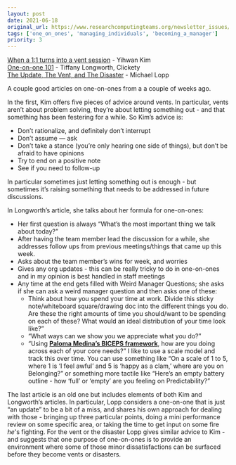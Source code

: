 ```yaml
---
layout: post
date: 2021-06-18
original_url: https://www.researchcomputingteams.org/newsletter_issues/0079
tags: ['one_on_ones', 'managing_individuals', 'becoming_a_manager']
priority: 3
---
```


<!-- markdownlint-disable MD033 -->
<!-- markdownlint-disable MD041 -->
<!-- markdownlint-disable MD049 -->

[When a 1:1 turns into a vent session](https://nomadfornow.com/blog/when-1:1-turns-into-vent-session/) - Yihwan Kim<br/>
[One-on-one 101](https://clickety.app/blog/one-on-one_101/) - Tiffany Longworth, Clickety<br/>
[The Update, The Vent, and The Disaster](https://randsinrepose.com/archives/the-update-the-vent-and-the-disaster/) - Michael Lopp

A couple good articles on one-on-ones from a a couple of weeks ago.

In the first, Kim offers five pieces of advice around vents.  In particular, vents aren’t about problem solving, they’re about letting something out - and that something has been festering for a while.  So Kim’s advice is:

- Don’t rationalize, and definitely don’t interrupt
- Don’t assume — ask
- Don’t take a stance (you’re only hearing one side of things), but don’t be afraid to have opinions
- Try to end on a positive note
- See if you need to follow-up

In particular sometimes just letting something out is enough - but sometimes it’s raising something that needs to be addressed in future discussions.

In Longworth’s article, she talks about her formula for one-on-ones:

- Her first question is always “What’s the most important thing we talk about today?”
- After having the team member lead the discussion for a while, she addresses follow ups from previous meetings/things that came up this week.
- Asks about the team member’s wins for week, and worries
- Gives any org updates - this can be really tricky to do in one-on-ones and in my opinion is best handled in staff meetings
- Any time at the end gets filled with Weird Manager Questions; she asks if she can ask a weird manager question and then asks one of these:
    - Think about how you spend your time at work. Divide this sticky note/whiteboard square/drawing doc into the different things you do. Are these the right amounts of time you should/want to be spending on each of these? What would an ideal distribution of your time look like?”
    - “What ways can we show you we appreciate what you do?”
    - “Using [**Paloma Medina’s BICEPS framework**](https://www.palomamedina.com/biceps), how are you doing across each of your core needs?” I like to use a scale model and track this over time. You can use something like “On a scale of 1 to 5, where 1 is ‘I feel awful’ and 5 is ‘happy as a clam,’ where are you on Belonging?” or something more tactile like “Here’s an empty battery outline - how ‘full’ or ‘empty’ are you feeling on Predictability?”


The last article is an old one but includes elements of both Kim and Longworth’s articles.  In particular, Lopp considers a one-on-one that is just “an update” to be a bit of a miss, and shares his own approach for dealing with those - bringing up three particular points, doing a mini performance review on some specific area, or taking the time to get input on some fire *he*'s fighting.    For the vent or the disaster Lopp gives similar advice to Kim - and suggests that one purpose of one-on-ones is to provide an environment where some of those minor dissatisfactions can be surfaced before they become vents or disasters.
